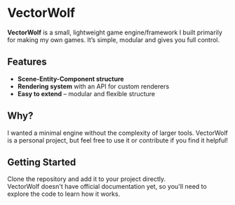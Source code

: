 # VectorWolf

**VectorWolf** is a small, lightweight game engine/framework I built primarily for making my own games. It’s simple, modular and gives you full control.

## Features

- **Scene-Entity-Component structure**  
- **Rendering system** with an API for custom renderers  
- **Easy to extend** – modular and flexible structure

## Why?

I wanted a minimal engine without the complexity of larger tools. VectorWolf is a personal project, but feel free to use it or contribute if you find it helpful!

## Getting Started

Clone the repository and add it to your project directly.  
VectorWolf doesn't have official documentation yet, so you'll need to explore the code to learn how it works.
